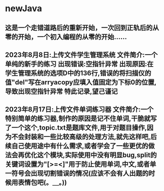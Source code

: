 # newJava
这是一个走错道路后的重新开始，一次回到正轨后的从零的开始，一个初入编程的从零的开始......
---------------------------------------------------------------------
2023年8月8日:上传文件学生管理系统
文件简介:一个单纯的新手的练习
出现错误:空指针异常
出现原因:在学生管理系统的选项D中的136行,错误的将扫描仪的值"del"写在arryacopy应填入值固定为下标0的位置,导致出现空指针异常
特此记录,望己谨记
---------------------------------------------------------------------
2023年8月17日:上传文件单词练习器
文件简介:一个特别简单的练习器,制作的原因是记不住单词,干脆就写了一个这个,topic.txt是题库文件,用于对题目操作,因为不会封装和一些比较高级的处理方法,就先这样吧,后续自己使用途中有什么需求,或者学会了一些更优的做法会再优化这个模块,实际使用中没有明显bug,split的关键词设置为"[>=<]"用于防止使用单词,中文,或者单一符号会出现切割错误的情况(应该不会有人出题的时候用表情包吧(。＿。))
---------------------------------------------------------------------
